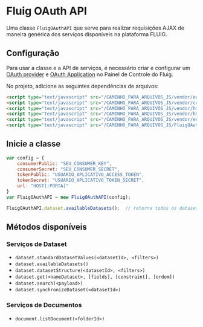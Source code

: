 # Fluig OAuth API

Uma classe `FluigOAuthAPI` que serve para realizar requisições AJAX de maneira genérica dos serviços disponíveis na plataforma FLUIG.

## Configuração
Para usar a classe e a API de serviços, é necessário criar e configurar um [OAuth provider](http://tdn.totvs.com/display/public/HF/OAuth+provider) e [OAuth Application](http://tdn.totvs.com/display/public/HF/Oauth+application) no Painel de Controle do Fluig.

No projeto, adicione as seguintes dependências de arquivos:
```html
<script type="text/javascript" src="/CAMINHO_PARA_ARQUIVOS_JS/vendor/oauth-1.0a.js"></script>
<script type="text/javascript" src="/CAMINHO_PARA_ARQUIVOS_JS/vendor/crypto-js.min.js"></script>
<script type="text/javascript" src="/CAMINHO_PARA_ARQUIVOS_JS/vendor/hmac-sha1.js"></script>
<script type="text/javascript" src="/CAMINHO_PARA_ARQUIVOS_JS/vendor/hmac-sha256.js"></script>
<script type="text/javascript" src="/CAMINHO_PARA_ARQUIVOS_JS/vendor/enc-base64.min.js"></script>
<script type="text/javascript" src="/CAMINHO_PARA_ARQUIVOS_JS/FluigOAuthAPI.js"></script>
```

## Inicie a classe
```javascript
var config = {
	consumerPublic: "SEU_CONSUMER_KEY",
	consumerSecret: "SEU_CONSUMER_SECRET",
	tokenPublic: "USUARIO_APLICATIVO_ACCESS_TOKEN",
	tokenSecret: "USUARIO_APLICATIVO_TOKEN_SECRET",
	url: "HOST[:PORTA]"
}
var FluigOAuthAPI = new FluigOAuthAPI(config);

FluigOAuthAPI.dataset.availableDatasets();  // retorna todos os datasets do servidor
```

## Métodos disponíveis

### Serviços de Dataset
- `dataset.standardDatasetValues(<datasetId>, <filters>)`
- `dataset.availableDatasets()`
- `dataset.datasetStructure(<datasetId>, <filters>)`
- `dataset.get(<nameDataset>, [fields], [constraint], [ordem])`
- `dataset.search(<payload>)`
- `dataset.synchronizeDataset(<datasetId>)`

### Serviços de Documentos
- `document.listDocument(<folderId>)`
